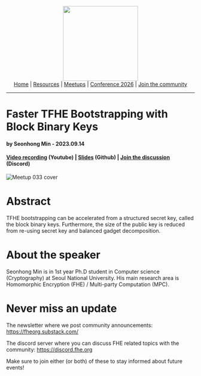 <!-- Main header navigation -->
<p align="center">
  <img width="200" src="https://user-images.githubusercontent.com/5758427/180978488-db825482-5a58-4c7c-9589-c494a6f0be04.png"><br/>
  <a href="https://fhe-org.github.io">Home</a> | <a href="https://fhe-org.github.io/resources">Resources</a> | <a href="https://fhe-org.github.io/meetups/">Meetups</a> | <a href="https://fhe-org.github.io/conferences/conference-2026/">Conference 2026</a> | <a href="https://fhe-org.github.io/community">Join the community</a>
</p>
<hr/>
<!-- /Main header navigation -->


# Faster TFHE Bootstrapping with Block Binary Keys
#### by Seonhong Min - 2023.09.14 
#### <a href="https://www.youtube.com/watch?v=SkdnewzruNA&list=PLnbmMskCVh1chnSM8Jjy6Nk3IH6fpn7MM&index=4">Video recording</a> (Youtube) | <a href="https://github.com/FHE-org/fhe-org.github.io/files/12610432/FHE_org__Block_Key_PPT.pdf">Slides</a> (Github) | <a href="https://discord.fhe.org">Join the discussion</a> (Discord)

![Meetup 033 cover](https://github.com/FHE-org/fhe-org.github.io/assets/37557436/66f49cb5-2a41-42df-8a20-cb67889cb95e)


# Abstract

TFHE bootstrapping can be accelerated from a structured secret key, called the block binary keys. Furthermore, the size of the public key is reduced from re-using secret key and balanced gadget decomposition.

# About the speaker

Seonhong Min is in 1st year Ph.D student in Computer science (Cryptography) at Seoul National University. His main research area is Homomorphic Encryption (FHE) / Multi-party Computation (MPC).

# Never miss an update

The newsletter where we post community announcements: https://fheorg.substack.com/

The discord server where you can discuss FHE related topics with the community: https://discord.fhe.org

Make sure to join either (or both) of these to stay informed about future events!
